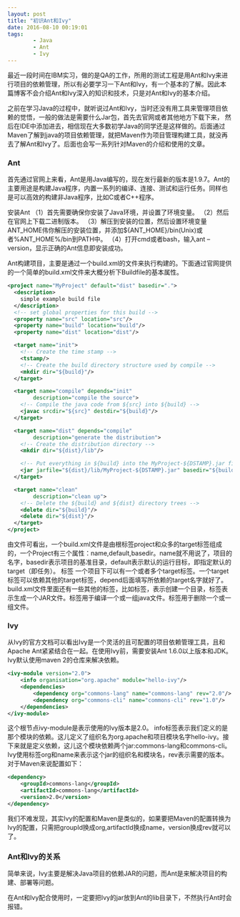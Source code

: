 ```yaml
---
layout: post
title: "初识Ant和Ivy"
date: 2016-08-10 00:19:01
tags: 
		- Java 
		- Ant
		- Ivy
---
```


最近一段时间在IBM实习，做的是QA的工作，所用的测试工程是用Ant和Ivy来进行项目的依赖管理，所以有必要学习一下Ant和Ivy，有一个基本的了解。因此本篇博客不会介绍Ant和Ivy深入的知识和技术，只是对Ant和Ivy的基本介绍。
<!-- more -->
之前在学习Java的过程中，就听说过Ant和Ivy，当时还没有用工具来管理项目依赖的觉悟，一般的做法是需要什么Jar包，首先去官网或者其他地方下载下来， 然后在IDE中添加进去，相信现在大多数初学Java的同学还是这样做的。后面通过Maven了解到java的项目依赖管理，就把Maven作为项目管理构建工具，就没再去了解Ant和Ivy了。后面也会写一系列针对Maven的介绍和使用的文章。
 
### Ant
首先通过官网上来看，Ant是用Java编写的，现在发行最新的版本是1.9.7。Ant的主要用途是构建Java程序，内置一系列的编译、连接、测试和运行任务。同样也是可以高效的构建非Java程序，比如C或者C++程序。

安装Ant
（1）首先需要确保你安装了Java环境，并设置了环境变量。
（2）然后在官网上下载二进制版本。
（3）解压到安装的位置，然后设置环境变量ANT_HOME伟你解压的安装位置，并添加${ANT_HOME}/bin(Unix)或者%ANT_HOME%/bin到PATH中。
（4）打开cmd或者bash，输入ant –version，显示正确的Ant信息即安装成功。

Ant构建项目，主要是通过一个build.xml的文件来执行构建的。下面通过官网提供的一个简单的build.xml文件来大概分析下Buildfile的基本属性。

```xml
<project name="MyProject" default="dist" basedir=".">
  <description>
    simple example build file
  </description>
  <!-- set global properties for this build -->
  <property name="src" location="src"/>
  <property name="build" location="build"/>
  <property name="dist" location="dist"/>

  <target name="init">
    <!-- Create the time stamp -->
    <tstamp/>
    <!-- Create the build directory structure used by compile -->
    <mkdir dir="${build}"/>
  </target>

  <target name="compile" depends="init"
        description="compile the source">
    <!-- Compile the java code from ${src} into ${build} -->
    <javac srcdir="${src}" destdir="${build}"/>
  </target>

  <target name="dist" depends="compile"
        description="generate the distribution">
    <!-- Create the distribution directory -->
    <mkdir dir="${dist}/lib"/>

    <!-- Put everything in ${build} into the MyProject-${DSTAMP}.jar file -->
    <jar jarfile="${dist}/lib/MyProject-${DSTAMP}.jar" basedir="${build}"/>
  </target>

  <target name="clean"
        description="clean up">
    <!-- Delete the ${build} and ${dist} directory trees -->
    <delete dir="${build}"/>
    <delete dir="${dist}"/>
  </target>
</project>
```

由文件可看出，一个build.xml文件是由根标签project和众多的target标签组成的，一个Project有三个属性：name,default,basedir。name就不用说了，项目的名字，basedir表示项目的基准目录，default表示默认的运行目标，即指定默认的target（即任务）。
<target>标签
一个项目下可以有一个或者多个target标签。一个target标签可以依赖其他的target标签，depend后面填写所依赖的target名字就好了。
build.xml文件里面还有一些其他的标签，比如<mkdir>标签，表示创建一个目录，<jar>标签表示生成一个JAR文件。<javac>标签用于编译一个或一组java文件。<delete>标签用于删除一个或一组文件。

### Ivy
从Ivy的官方文档可以看出Ivy是一个灵活的且可配置的项目依赖管理工具，且和Apache Ant紧紧结合在一起。在使用Ivy前，需要安装Ant 1.6.0以上版本和JDK。Ivy默认使用maven 2的仓库来解决依赖。

```xml
<ivy-module version="2.0">
    <info organisation="org.apache" module="hello-ivy"/>
    <dependencies>
        <dependency org="commons-lang" name="commons-lang" rev="2.0"/>
        <dependency org="commons-cli" name="commons-cli" rev="1.0"/>
    </dependencies>
</ivy-module>
```

这个根节点ivy-module是表示使用的Ivy版本是2.0。
info标签表示我们定义的是那个模块的依赖。这儿定义了组织名为org.apache和项目模块名字hello-ivy。接下来就是定义依赖，这儿这个模块依赖两个jar:commons-lang和commons-cli。Ivy使用标签org和name来表示这个jar的组织名和模块名，rev表示需要的版本。对于Maven来说配置如下：

```xml
<dependency>
    <groupId>commons-lang</groupId>
    <artifactId>commons-lang</artifactId>
    <version>2.0</version>
</dependency>
```

我们不难发现，其实Ivy的配置和Maven是类似的，如果要把Maven的配置转换为Ivy的配置，只需把groupId换成org,artifactId换成name，version换成rev就可以了。

### Ant和Ivy的关系

简单来说，Ivy主要是解决Java项目的依赖JAR的问题，而Ant是来解决项目的构建、部署等问题。

在Ant和Ivy配合使用时，一定要把Ivy的jar放到Ant的lib目录下，不然执行Ant时会报错。
